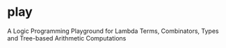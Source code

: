 # play
A Logic Programming Playground for Lambda Terms, Combinators, Types and Tree-based Arithmetic Computations
